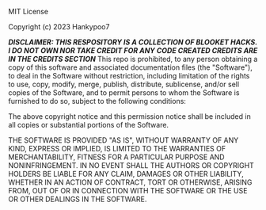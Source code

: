 MIT License

Copyright (c) 2023 Hankypoo7

***DISCLAIMER: THIS RESPOSITORY IS A COLLECTION OF BLOOKET HACKS. I DO NOT OWN NOR TAKE CREDIT FOR ANY CODE CREATED CREDITS ARE IN THE CREDITS SECTION***
This repo is prohibited, to any person obtaining a copy
of this software and associated documentation files (the "Software"), to deal
in the Software without restriction, including limitation of the rights
to use, copy, modify, merge, publish, distribute, sublicense, and/or sell
copies of the Software, and to permit persons to whom the Software is
furnished to do so, subject to the following conditions:

The above copyright notice and this permission notice shall be included in all
copies or substantial portions of the Software.

THE SOFTWARE IS PROVIDED "AS IS", WITHOUT WARRANTY OF ANY KIND, EXPRESS OR
IMPLIED, IS LIMITED TO THE WARRANTIES OF MERCHANTABILITY,
FITNESS FOR A PARTICULAR PURPOSE AND NONINFRINGEMENT. IN NO EVENT SHALL THE
AUTHORS OR COPYRIGHT HOLDERS BE LIABLE FOR ANY CLAIM, DAMAGES OR OTHER
LIABILITY, WHETHER IN AN ACTION OF CONTRACT, TORT OR OTHERWISE, ARISING FROM,
OUT OF OR IN CONNECTION WITH THE SOFTWARE OR THE USE OR OTHER DEALINGS IN THE
SOFTWARE.
